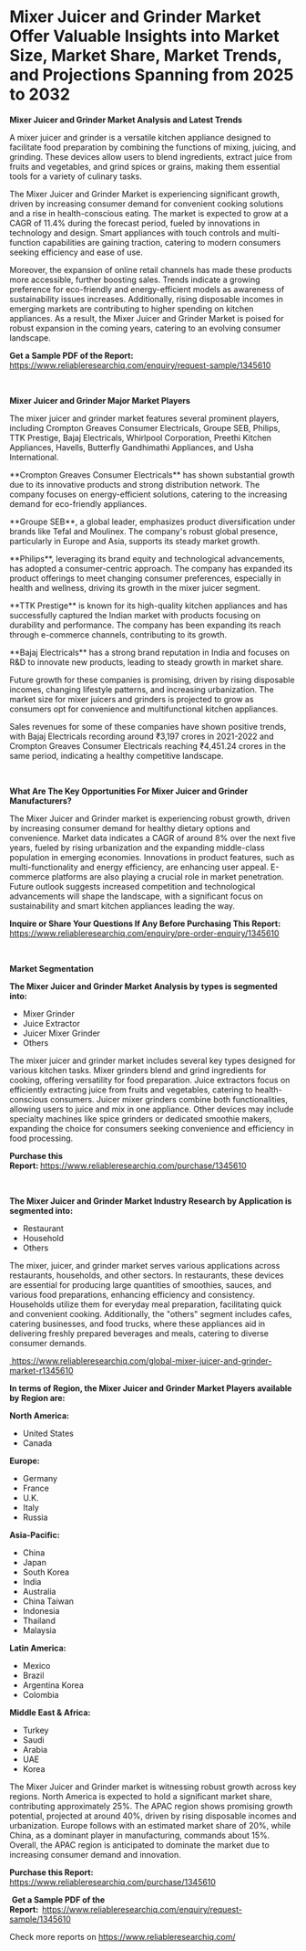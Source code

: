 <p><h1>Mixer Juicer and Grinder Market Offer Valuable Insights into Market Size, Market Share, Market Trends, and Projections Spanning from 2025 to 2032</h1></p><p><strong>Mixer Juicer and Grinder Market Analysis and Latest Trends</strong></p>
<p><p>A mixer juicer and grinder is a versatile kitchen appliance designed to facilitate food preparation by combining the functions of mixing, juicing, and grinding. These devices allow users to blend ingredients, extract juice from fruits and vegetables, and grind spices or grains, making them essential tools for a variety of culinary tasks.</p><p>The Mixer Juicer and Grinder Market is experiencing significant growth, driven by increasing consumer demand for convenient cooking solutions and a rise in health-conscious eating. The market is expected to grow at a CAGR of 11.4% during the forecast period, fueled by innovations in technology and design. Smart appliances with touch controls and multi-function capabilities are gaining traction, catering to modern consumers seeking efficiency and ease of use.</p><p>Moreover, the expansion of online retail channels has made these products more accessible, further boosting sales. Trends indicate a growing preference for eco-friendly and energy-efficient models as awareness of sustainability issues increases. Additionally, rising disposable incomes in emerging markets are contributing to higher spending on kitchen appliances. As a result, the Mixer Juicer and Grinder Market is poised for robust expansion in the coming years, catering to an evolving consumer landscape.</p></p>
<p><strong>Get a Sample PDF of the Report:&nbsp;</strong> <a href="https://www.reliableresearchiq.com/enquiry/request-sample/1345610?utm_campaign=2247&utm_medium=2&utm_source=Github&utm_content=ia&utm_term=06022025&utm_id=mixer-juicer-and-grinder">https://www.reliableresearchiq.com/enquiry/request-sample/1345610</a></p>
<p>&nbsp;</p>
<p><strong>Mixer Juicer and Grinder Major Market Players</strong></p>
<p><p>The mixer juicer and grinder market features several prominent players, including Crompton Greaves Consumer Electricals, Groupe SEB, Philips, TTK Prestige, Bajaj Electricals, Whirlpool Corporation, Preethi Kitchen Appliances, Havells, Butterfly Gandhimathi Appliances, and Usha International. </p><p>**Crompton Greaves Consumer Electricals** has shown substantial growth due to its innovative products and strong distribution network. The company focuses on energy-efficient solutions, catering to the increasing demand for eco-friendly appliances. </p><p>**Groupe SEB**, a global leader, emphasizes product diversification under brands like Tefal and Moulinex. The company's robust global presence, particularly in Europe and Asia, supports its steady market growth. </p><p>**Philips**, leveraging its brand equity and technological advancements, has adopted a consumer-centric approach. The company has expanded its product offerings to meet changing consumer preferences, especially in health and wellness, driving its growth in the mixer juicer segment.</p><p>**TTK Prestige** is known for its high-quality kitchen appliances and has successfully captured the Indian market with products focusing on durability and performance. The company has been expanding its reach through e-commerce channels, contributing to its growth.</p><p>**Bajaj Electricals** has a strong brand reputation in India and focuses on R&D to innovate new products, leading to steady growth in market share.</p><p>Future growth for these companies is promising, driven by rising disposable incomes, changing lifestyle patterns, and increasing urbanization. The market size for mixer juicers and grinders is projected to grow as consumers opt for convenience and multifunctional kitchen appliances.</p><p>Sales revenues for some of these companies have shown positive trends, with Bajaj Electricals recording around ₹3,197 crores in 2021-2022 and Crompton Greaves Consumer Electricals reaching ₹4,451.24 crores in the same period, indicating a healthy competitive landscape.</p></p>
<p>&nbsp;</p>
<p><strong>What Are The Key Opportunities For Mixer Juicer and Grinder Manufacturers?</strong></p>
<p><p>The Mixer Juicer and Grinder market is experiencing robust growth, driven by increasing consumer demand for healthy dietary options and convenience. Market data indicates a CAGR of around 8% over the next five years, fueled by rising urbanization and the expanding middle-class population in emerging economies. Innovations in product features, such as multi-functionality and energy efficiency, are enhancing user appeal. E-commerce platforms are also playing a crucial role in market penetration. Future outlook suggests increased competition and technological advancements will shape the landscape, with a significant focus on sustainability and smart kitchen appliances leading the way.</p></p>
<p><strong>Inquire or Share Your Questions If Any Before Purchasing This Report:</strong> <a href="https://www.reliableresearchiq.com/enquiry/pre-order-enquiry/1345610?utm_campaign=2247&utm_medium=2&utm_source=Github&utm_content=ia&utm_term=06022025&utm_id=mixer-juicer-and-grinder">https://www.reliableresearchiq.com/enquiry/pre-order-enquiry/1345610</a></p>
<p>&nbsp;</p>
<p><strong>Market Segmentation</strong></p>
<p><strong>The Mixer Juicer and Grinder Market Analysis by types is segmented into:</strong></p>
<p><ul><li>Mixer Grinder</li><li>Juice Extractor</li><li>Juicer Mixer Grinder</li><li>Others</li></ul></p>
<p><p>The mixer juicer and grinder market includes several key types designed for various kitchen tasks. Mixer grinders blend and grind ingredients for cooking, offering versatility for food preparation. Juice extractors focus on efficiently extracting juice from fruits and vegetables, catering to health-conscious consumers. Juicer mixer grinders combine both functionalities, allowing users to juice and mix in one appliance. Other devices may include specialty machines like spice grinders or dedicated smoothie makers, expanding the choice for consumers seeking convenience and efficiency in food processing.</p></p>
<p><strong>Purchase this Report:&nbsp;</strong><a href="https://www.reliableresearchiq.com/purchase/1345610?utm_campaign=2247&utm_medium=2&utm_source=Github&utm_content=ia&utm_term=06022025&utm_id=mixer-juicer-and-grinder">https://www.reliableresearchiq.com/purchase/1345610</a></p>
<p>&nbsp;</p>
<p><strong>The Mixer Juicer and Grinder Market Industry Research by Application is segmented into:</strong></p>
<p><ul><li>Restaurant</li><li>Household</li><li>Others</li></ul></p>
<p><p>The mixer, juicer, and grinder market serves various applications across restaurants, households, and other sectors. In restaurants, these devices are essential for producing large quantities of smoothies, sauces, and various food preparations, enhancing efficiency and consistency. Households utilize them for everyday meal preparation, facilitating quick and convenient cooking. Additionally, the "others" segment includes cafes, catering businesses, and food trucks, where these appliances aid in delivering freshly prepared beverages and meals, catering to diverse consumer demands.</p></p>
<p><a href="https://www.reliableresearchiq.com/global-mixer-juicer-and-grinder-market-r1345610?utm_campaign=2247&utm_medium=2&utm_source=Github&utm_content=ia&utm_term=06022025&utm_id=mixer-juicer-and-grinder">&nbsp;https://www.reliableresearchiq.com/global-mixer-juicer-and-grinder-market-r1345610</a></p>
<p><strong>In terms of Region, the Mixer Juicer and Grinder Market Players available by Region are:</strong></p>
<p>
    <p> <strong> North America: </strong>
        <ul>
            <li>United States</li>
            <li>Canada</li>
        </ul>
        </p> 
    <p> <strong> Europe: </strong>
        <ul>
            <li>Germany</li>
            <li>France</li>
            <li>U.K.</li>
            <li>Italy</li>
            <li>Russia</li>
        </ul>
        </p> 
    <p> <strong> Asia-Pacific: </strong>
        <ul>
            <li>China</li>
            <li>Japan</li>
            <li>South Korea</li>
            <li>India</li>
            <li>Australia</li>
            <li>China Taiwan</li>
            <li>Indonesia</li>
            <li>Thailand</li>
            <li>Malaysia</li>
        </ul>
        </p> 
    <p> <strong> Latin America: </strong>
        <ul>
            <li>Mexico</li>
            <li>Brazil</li>
            <li>Argentina Korea</li>
            <li>Colombia</li>
        </ul>
        </p> 
    <p> <strong> Middle East & Africa: </strong>
        <ul>
            <li>Turkey</li>
            <li>Saudi</li>
            <li>Arabia</li>
            <li>UAE</li>
            <li>Korea</li>
        </ul>
    </p>
    </p>
<p><p>The Mixer Juicer and Grinder market is witnessing robust growth across key regions. North America is expected to hold a significant market share, contributing approximately 25%. The APAC region shows promising growth potential, projected at around 40%, driven by rising disposable incomes and urbanization. Europe follows with an estimated market share of 20%, while China, as a dominant player in manufacturing, commands about 15%. Overall, the APAC region is anticipated to dominate the market due to increasing consumer demand and innovation.</p></p>
<p><strong>Purchase this Report: </strong><a href="https://www.reliableresearchiq.com/purchase/1345610?utm_campaign=2247&utm_medium=2&utm_source=Github&utm_content=ia&utm_term=06022025&utm_id=mixer-juicer-and-grinder">https://www.reliableresearchiq.com/purchase/1345610</a></p>
<p>&nbsp;<strong>Get a Sample PDF of the Report:&nbsp;&nbsp;</strong><a href="https://www.reliableresearchiq.com/enquiry/request-sample/1345610?utm_campaign=2247&utm_medium=2&utm_source=Github&utm_content=ia&utm_term=06022025&utm_id=mixer-juicer-and-grinder">https://www.reliableresearchiq.com/enquiry/request-sample/1345610</a></p>
<p><strong></strong></p>
<p>Check more reports on <a href="https://www.reliableresearchiq.com/?utm_campaign=2247&utm_medium=2&utm_source=Github&utm_content=ia&utm_term=06022025&utm_id=mixer-juicer-and-grinder">https://www.reliableresearchiq.com/</a></p>